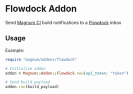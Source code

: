 # Flowdock Addon

Send [Magnum CI](http://magnum-ci.com) build notifications to a [Flowdock](http://flowdock.com) inbox

## Usage

Example:

```ruby
require "magnum/addons/flowdock"

# Initialize addon
addon = Magnum::Addon::Flowdock.new(api_token: "token")

# Send build payload
addon.run(build_payload)
```